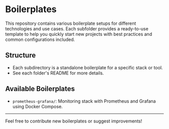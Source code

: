 # Boilerplates

This repository contains various boilerplate setups for different technologies and use cases. Each subfolder provides a ready-to-use template to help you quickly start new projects with best practices and common configurations included.

## Structure
- Each subdirectory is a standalone boilerplate for a specific stack or tool.
- See each folder's README for more details.

## Available Boilerplates
- `prometheus-grafana/`: Monitoring stack with Prometheus and Grafana using Docker Compose.

---

Feel free to contribute new boilerplates or suggest improvements!
